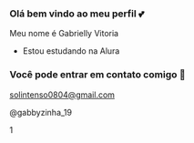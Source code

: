 ### Olá bem vindo ao meu perfil 💕

Meu nome é Gabrielly Vitoria 

- Estou estudando na Alura

### Você pode entrar em contato comigo 📧
solintenso0804@gmail.com

@gabbyzinha_19

1[](https://media.tenor.com/iIBIiiS0fskAAAAi/mimibubu.gif)
